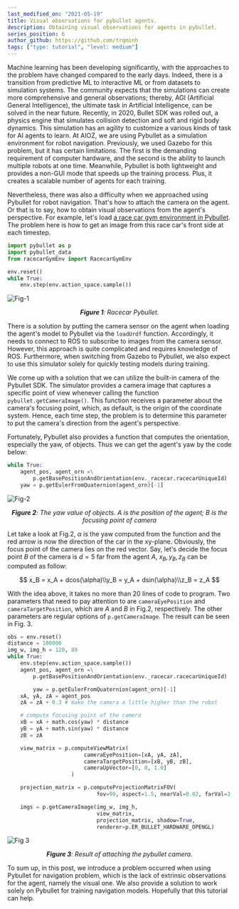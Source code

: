 ```yaml
---
last_modified_on: "2021-05-19"
title: Visual observations for pybullet agents.
description: Obtaining visual observations for agents in pybullet.
series_position: 6
author_github: https://github.com/trqminh
tags: ["type: tutorial", "level: medium"]
---
```


Machine learning has been developing significantly, with the approaches to the problem have changed compared to the early days. Indeed, there is a transition from predictive ML to interactive ML or from datasets to simulation systems. The community expects that the simulations can create more comprehensive and general observations; thereby, AGI (Artificial General Intelligence), the ultimate task in Artificial Intelligence, can be solved in the near future. Recently, in 2020, Bullet SDK was rolled out, a physics engine that simulates collision detection and soft and rigid body dynamics. This simulation has an agility to customize a various kinds of task for AI agents to learn. At AIOZ, we are using Pybullet as a simulation environment for robot navigation. Previously, we used Gazebo for this problem, but it has certain limitations. The first is the demanding requirement of computer hardware, and the second is the ability to launch multiple robots at one time. Meanwhile, Pybullet is both lightweight and provides a non-GUI mode that speeds up the training process. Plus, it creates a scalable number of agents for each training.

Nevertheless, there was also a difficulty when we approached using Pybullet for robot navigation. That's how to attach the camera on the agent. Or that is to say, how to obtain visual observations from the agent's perspective. For example, let's load [a race car gym environment in Pybullet](https://github.com/bulletphysics/bullet3/blob/master/examples/pybullet/gym/pybullet_envs/bullet/racecarGymEnv.py). The problem here is how to get an image from this race car's front side at each timestep.

```python
import pybullet as p
import pybullet_data
from racecarGymEnv import RacecarGymEnv

env.reset()
while True:
    env.step(env.action_space.sample())
```

![Fig-1](https://vision.aioz.io/thumbnail/5538a4e65ccd490399e5/1024/TutFig1.png)
*<center>**Figure 1**: Racecar Pybullet.</center>*

There is a solution by putting the camera sensor on the agent when loading the agent's model to Pybullet via the `loadUrdf` function. Accordingly, it needs to connect to ROS to subscribe to images from the camera sensor. However, this approach is quite complicated and requires knowledge of ROS. Furthermore, when switching from Gazebo to Pybullet, we also expect to use this simulator solely for quickly testing models during training.

We come up with a solution that we can utilize the built-in camera of the Pybullet SDK. The simulator provides a camera image that captures a specific point of view whenever calling the function `pybullet.getCameraImage()`. This function receives a parameter about the camera's focusing point, which, as default, is the origin of the coordinate system. Hence, each time step, the problem is to determine this parameter to put the camera's direction from the agent's perspective.

Fortunately, Pybullet also provides a function that computes the orientation, especially the yaw, of objects. Thus we can get the agent's yaw by the code below:

```python
while True:
    agent_pos, agent_orn =\
        p.getBasePositionAndOrientation(env._racecar.racecarUniqueId)
    yaw = p.getEulerFromQuaternion(agent_orn)[-1]
```

![Fig-2](https://vision.aioz.io/thumbnail/c9fcb29eadaf486eb5d0/1024/Fig2TutorialAIOZ.png)
*<center>**Figure 2**: The yaw value of objects. A is the position of the agent; B is the focusing point of camera</center>*

Let take a look at Fig.2, $\alpha$ is the yaw computed from the function and the red arrow is now the direction of the car in the xy-plane. Obviously, the focus point of the camera lies on the red vector. Say, let's decide the focus point $B$ of the camera is $d =5$ far from the agent $A$, $x_B, y_B,z_B$ can be computed as follow:

$$
x_B = x_A + dcos(\alpha)\\y_B = y_A + dsin(\alpha)\\z_B = z_A
$$

With the idea above, it takes no more than 20 lines of code to program. Two parameters that need to pay attention to are `cameraEyePosition` and `cameraTargetPosition`, which are $A$ and $B$ in Fig.2, respectively. The other parameters are regular options of `p.getCameraImage`. The result can be seen in Fig. 3.

```python
obs = env.reset()
distance = 100000
img_w, img_h = 120, 80
while True:
    env.step(env.action_space.sample())
    agent_pos, agent_orn =\
        p.getBasePositionAndOrientation(env._racecar.racecarUniqueId)

		yaw = p.getEulerFromQuaternion(agent_orn)[-1]
    xA, yA, zA = agent_pos
    zA = zA + 0.3 # make the camera a little higher than the robot

    # compute focusing point of the camera
    xB = xA + math.cos(yaw) * distance
    yB = yA + math.sin(yaw) * distance
    zB = zA

    view_matrix = p.computeViewMatrix(
                        cameraEyePosition=[xA, yA, zA],
                        cameraTargetPosition=[xB, yB, zB],
                        cameraUpVector=[0, 0, 1.0]
                    )

    projection_matrix = p.computeProjectionMatrixFOV(
                            fov=90, aspect=1.5, nearVal=0.02, farVal=3.5)

    imgs = p.getCameraImage(img_w, img_h,
                            view_matrix,
                            projection_matrix, shadow=True,
                            renderer=p.ER_BULLET_HARDWARE_OPENGL)
```

![Fig 3](https://vision.aioz.io/seafhttp/files/3de18e19-ca88-4255-a597-fa2332758faa/demo.gif)
*<center>**Figure 3**: Result of attaching the pybullet camera.</center>*

To sum up, in this post, we introduce a problem occurred when using Pybullet for navigation problem, which is the lack of extrinsic observations for the agent, namely the visual one. We also provide a solution to work solely on Pybullet for training navigation models. Hopefully that this tutorial can help.
